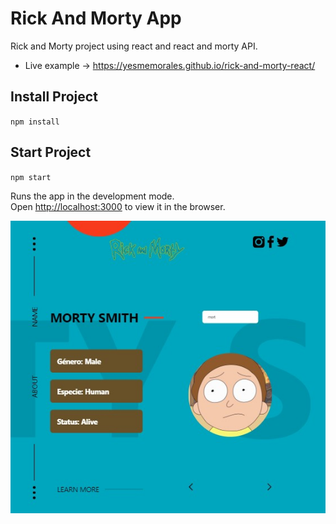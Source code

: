 # Rick And Morty App

Rick and Morty project using react and react and morty API.

- Live example -> https://yesmemorales.github.io/rick-and-morty-react/

## Install Project

`npm install`

## Start Project

`npm start`

Runs the app in the development mode.<br />
Open [http://localhost:3000](http://localhost:3000) to view it in the browser.

![rick-and-morty-react](./public/images/view_Image.jpg)
